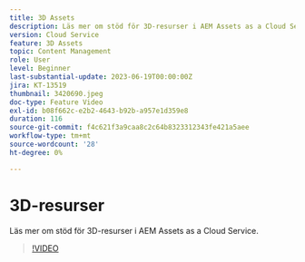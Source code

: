 ```yaml
---
title: 3D Assets
description: Läs mer om stöd för 3D-resurser i AEM Assets as a Cloud Service.
version: Cloud Service
feature: 3D Assets
topic: Content Management
role: User
level: Beginner
last-substantial-update: 2023-06-19T00:00:00Z
jira: KT-13519
thumbnail: 3420690.jpeg
doc-type: Feature Video
exl-id: b08f662c-e2b2-4643-b92b-a957e1d359e8
duration: 116
source-git-commit: f4c621f3a9caa8c2c64b8323312343fe421a5aee
workflow-type: tm+mt
source-wordcount: '28'
ht-degree: 0%

---
```


# 3D-resurser

Läs mer om stöd för 3D-resurser i AEM Assets as a Cloud Service.

>[!VIDEO](https://video.tv.adobe.com/v/3420690/?learn=on)
